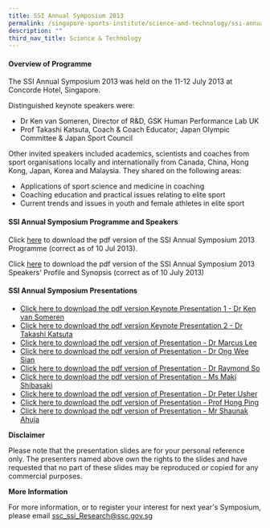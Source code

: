 ```yaml
---
title: SSI Annual Symposium 2013
permalink: /singapore-sports-institute/science-and-technology/ssi-annual-symposium-2013/
description: ""
third_nav_title: Science & Technology
---
```

#### **Overview of Programme**

The SSI Annual Symposium 2013 was held on the 11-12 July 2013 at Concorde Hotel, Singapore.  
  
Distinguished keynote speakers were:  

*   Dr Ken van Someren, Director of R&D, GSK Human Performance Lab UK
*   Prof Takashi Katsuta, Coach & Coach Educator; Japan Olympic Committee & Japan Sport Council

Other invited speakers included academics, scientists and coaches from sport organisations locally and internationally from Canada, China, Hong Kong, Japan, Korea and Malaysia. They shared on the following areas:  
*   Applications of sport science and medicine in coaching
*   Coaching education and practical issues relating to elite sport
*   Current trends and issues in youth and female athletes in elite sport

#### **SSI Annual Symposium Programme and Speakers**

Click [here](/files/Our%20Work/Singapore%20Sports%20Institute/Science%20and%20Technology/SSI%20Annual%20Symposium%202013/SSI20Symposium20Programme.pdf) to download the pdf version of the SSI Annual Symposium 2013 Programme (correct as of 10 Jul 2013).

Click [here](/files/Our%20Work/Singapore%20Sports%20Institute/Science%20and%20Technology/SSI%20Annual%20Symposium%202013/Speakers20Profile.pdf) to download the pdf version of the SSI Annual Symposium 2013 Speakers' Profile and Synopsis (correct as of 10 July 2013)

#### **SSI Annual Symposium Presentations**
* [Click here to download the pdf version Keynote Presentation 1 - Dr Ken van Someren](/files/Our%20Work/Singapore%20Sports%20Institute/Science%20and%20Technology/SSI%20Annual%20Symposium%202013/Keynote2012020Dr20Ken20van20Someren.pdf)
* [Click here to download the pdf version Keynote Presentation 2 - Dr Takashi Katsuta](/files/Our%20Work/Singapore%20Sports%20Institute/Science%20and%20Technology/SSI%20Annual%20Symposium%202013/Keynote2022020Katsuta.pdf)
* [Click here to download the pdf version of Presentation - Dr Marcus Lee](/files/Our%20Work/Singapore%20Sports%20Institute/Science%20and%20Technology/SSI%20Annual%20Symposium%202013/Dr20Marcus20Lee2020Web20Version.pdf)
* [Click here to download the pdf version of Presentation - Dr Ong Wee Sian](/files/Our%20Work/Singapore%20Sports%20Institute/Science%20and%20Technology/SSI%20Annual%20Symposium%202013/Dr20Ong20Wee20Sian2020Health20Issues20of20Female20Athletes.pdf)
* [Click here to download the pdf version of Presentation - Dr Raymond So](/files/Our%20Work/Singapore%20Sports%20Institute/Science%20and%20Technology/SSI%20Annual%20Symposium%202013/Dr20Raymond20So2020H.pdf)
* [Click here to download the pdf version of Presentation - Ms Maki Shibasaki](/files/Our%20Work/Singapore%20Sports%20Institute/Science%20and%20Technology/SSI%20Annual%20Symposium%202013/Ms20Maki20Shibasaki2020Nutrition20.pdf)
* [Click here to download the pdf version of Presentation - Dr Peter Usher](/files/Our%20Work/Singapore%20Sports%20Institute/Science%20and%20Technology/SSI%20Annual%20Symposium%202013/Dr20Peter20Usher.pdf)
* [Click here to download the pdf version of Presentation - Prof Hong Ping](/files/Our%20Work/Singapore%20Sports%20Institute/Science%20and%20Technology/SSI%20Annual%20Symposium%202013/Prof20Hongping.pdf)
* [Click here to download the pdf version of Presentation - Mr Shaunak Ahuja](/files/Our%20Work/Singapore%20Sports%20Institute/Science%20and%20Technology/SSI%20Annual%20Symposium%202013/Shaunak20Ahuja.pdf)

**Disclaimer**

Please note that the presentation slides are for your personal reference only. The presenters named above own the rights to the slides and have requested that no part of these slides may be reproduced or copied for any commercial purposes.

**More Information**

For more information, or to register your interest for next year's Symposium, please email [ssc_ssi_Research@ssc.gov.sg](mailto:SSC_SSI_Research@ssc.gov.sg)